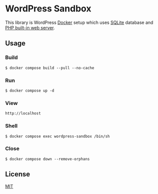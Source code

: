 # WordPress Sandbox

This library is WordPress [Docker](https://www.docker.com/) setup which uses [SQLite](https://www.sqlite.org/) database and [PHP built-in web server](https://www.php.net/manual/en/features.commandline.webserver.php).

## Usage

### Build

```shell
$ docker compose build --pull --no-cache 
```

### Run

```shell
$ docker compose up -d
```

### View

```shell
http://localhost 
```

### Shell

```shell
$ docker compose exec wordpress-sandbox /bin/sh
```

### Close

```shell
$ docker compose down --remove-orphans 
```

## License

[MIT](license.txt)